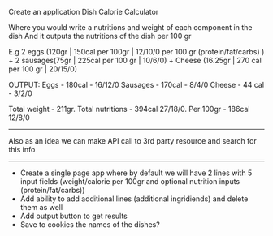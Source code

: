 Create an application Dish Calorie Calculator

Where you would write a nutritions and weight of each component in the dish
And it outputs the nutritions of the dish per 100 gr

E.g 2 eggs (120gr | 150cal per 100gr | 12/10/0 per 100 gr (protein/fat/carbs) ) +
2 sausages(75gr | 225cal per 100 gr | 10/6/0) +
Cheese (16.25gr | 270 cal per 100 gr | 20/15/0)

OUTPUT:
Eggs - 180cal - 16/12/0
Sausages - 170cal - 8/4/0
Cheese - 44 cal - 3/2/0

Total weight - 211gr.
Total nutritions - 394cal 27/18/0.
Per 100gr - 186cal 12/8/0

---

Also as an idea we can make API call to 3rd party resource and search for this info

---

- Create a single page app where by default we will have 2 lines with 5 input fields (weight/calorie per 100gr and optional nutrition inputs (protein/fat/carbs))
- Add ability to add additional lines (additional ingridiends) and delete them as well
- Add output button to get results
- Save to cookies the names of the dishes?
